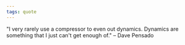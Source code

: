 ```yaml
---
tags: quote 
---
```


"I very rarely use a compressor to even out dynamics. Dynamics are something that I just can't get enough of." – Dave Pensado